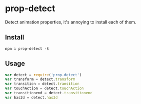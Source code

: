 # prop-detect

  Detect animation properties, it's annoying to install each of them.

## Install

    npm i prop-detect -S

## Usage

``` js
var detect = require('prop-detect')
var transform = detect.transform
var transition = detect.transition
var touchAction = detect.touchAction
var transitionend = detect.transitionend
var has3d = detect.has3d
```

